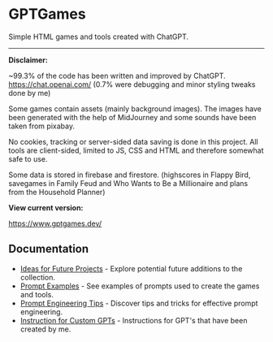 # GPTGames
Simple HTML games and tools created with ChatGPT.

---

**Disclaimer:**

~99.3% of the code has been written and improved by ChatGPT. https://chat.openai.com/
(0.7% were debugging and minor styling tweaks done by me)

Some games contain assets (mainly background images). The images have been generated with the help of MidJourney and some sounds have been taken from pixabay.

No cookies, tracking or server-sided data saving is done in this project. All tools are client-sided, limited to JS, CSS and HTML and therefore somewhat safe to use. 

Some data is stored in firebase and firestore. (highscores in Flappy Bird, savegames in Family Feud and Who Wants to Be a Millionaire and plans from the Household Planner)

**View current version:**

https://www.gptgames.dev/

## Documentation

- [Ideas for Future Projects](https://www.gptgames.dev/IDEAS) - Explore potential future additions to the collection.
- [Prompt Examples](https://www.gptgames.dev/PROMPTS) - See examples of prompts used to create the games and tools.
- [Prompt Engineering Tips](https://www.gptgames.dev/TIPS) - Discover tips and tricks for effective prompt engineering.
- [Instruction for Custom GPTs](https://www.gptgames.dev/GPTS) - Instructions for GPT's that have been created by me.